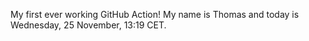 My first ever working GitHub Action!
My name is Thomas and today is Wednesday, 25 November, 13:19 CET. 
